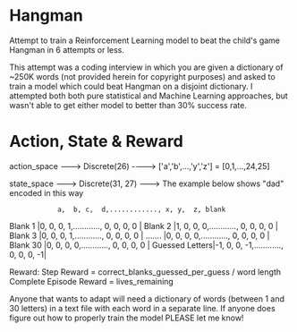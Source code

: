 # Hangman
Attempt to train a Reinforcement Learning model to beat the child's game Hangman in 6 attempts or less.

This attempt was a coding interview in which you are given a dictionary of ~250K words (not provided herein for copyright purposes) and asked to train a model which could beat Hangman on a disjoint dictionary. I attempted both both pure statistical and Machine Learning approaches, but wasn't able to get either model to better than 30% success rate.

# Action, State & Reward

action_space ---> Discrete(26) ----> ['a','b',...,'y','z'] = [0,1,...,24,25]

state_space ---> Discrete(31, 27) ---> The example below shows "dad" encoded in this way

                a,  b, c,  d,............, x, y,  z, blank
Blank 1        |0,  0, 0,  1,............, 0, 0,  0, 0 |
Blank 2        |1,  0, 0,  0,............, 0, 0,  0, 0 |
Blank 3        |0,  0, 0,  1,............, 0, 0,  0, 0 |
.......        |0,  0, 0,  0,............, 0, 0,  0, 0 |
Blank 30       |0,  0, 0,  0,............, 0, 0,  0, 0 |
Guessed Letters|-1, 0, 0, -1,............, 0, 0,  0, -1|

Reward:
Step Reward = correct_blanks_guessed_per_guess / word length
Complete Episode Reward = lives_remaining

Anyone that wants to adapt will need a dictionary of words (between 1 and 30 letters) in a text file with each word in a separate line. If anyone does figure out how to properly train the model PLEASE let me know!
